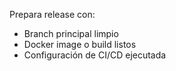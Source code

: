 Prepara release con:
- Branch principal limpio
- Docker image o build listos
- Configuración de CI/CD ejecutada
